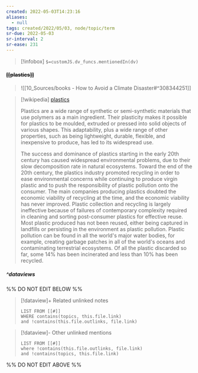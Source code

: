 ```yaml
---
created: 2022-05-03T14:23:16 
aliases:
  - null
tags: created/2022/05/03, node/topic/term
sr-due: 2022-05-03
sr-interval: 2
sr-ease: 231
---
```

> [!infobox]
`$=customJS.dv_funcs.mentionedIn(dv)`

#### <s class="topic-title">[[plastics]]</s>


> ![[10_Sources/books - How to Avoid a Climate Disaster#^308344251]]


> [!wikipedia] [plastics](https://en.wikipedia.org/wiki/Plastic)
> 
> Plastics are a wide range of synthetic or semi-synthetic materials that use polymers as a main ingredient. Their plasticity makes it possible for plastics to be moulded, extruded or pressed into solid objects of various shapes. This adaptability, plus a wide range of other properties, such as being lightweight, durable, flexible, and inexpensive to produce, has led to its widespread use. 
> 
> The success and dominance of plastics starting in the early 20th century has caused widespread environmental problems, due to their slow decomposition rate in natural ecosystems. Toward the end of the 20th century, the plastics industry promoted recycling in order to ease environmental concerns while continuing to produce virgin plastic and to push the responsibility of plastic pollution onto the consumer. The main companies producing plastics doubted the economic viability of recycling at the time, and the economic viability has never improved. Plastic collection and recycling is largely ineffective because of failures of contemporary complexity required in cleaning and sorting post-consumer plastics for effective reuse. Most plastic produced has not been reused, either being captured in landfills or persisting in the environment as plastic pollution. Plastic pollution can be found in all the world's major water bodies, for example, creating garbage patches in all of the world's oceans and contaminating terrestrial ecosystems. Of all the plastic discarded so far, some 14% has been incinerated and less than 10% has been recycled.
> 


##### ^dataviews

%% DO NOT EDIT BELOW %%
> [!dataview]+ Related unlinked notes
> ```dataview
> LIST FROM [[#]]
> WHERE contains(topics, this.file.link)
> and !contains(this.file.outlinks, file.link)
> ```
 
> [!dataview]- Other unlinked mentions
> ```dataview
> LIST FROM [[#]]
> where !contains(this.file.outlinks, file.link)
> and !contains(topics, this.file.link)
> ```

%% DO NOT EDIT ABOVE %%
